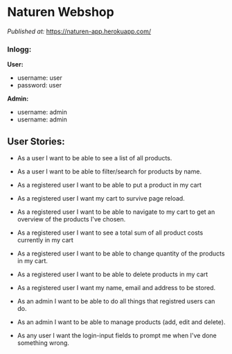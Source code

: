 # Naturen Webshop
*Published at:* 
https://naturen-app.herokuapp.com/
### Inlogg:
**User:**
- username: user
- password: user

**Admin:**
- username: admin
- username: admin



## User Stories:
- As a user I want to be able to see a list of all products.
- As a user I want to be able to filter/search for products by name.

- As a registered user I want to be able to put a product in my cart
- As a registered user I want my cart to survive page reload.
- As a registered user I want to be able to navigate to my cart to get an overview of the products I've chosen.
- As a registered user I want to see a total sum of all product costs currently in my cart
- As a registered user I want to be able to change quantity of the products in my cart.
- As a registered user I want to be able to delete products in my cart
- As a registered user I want my name, email and address to be stored.

- As an admin I want to be able to do all things that registred users can do.
- As an admin I want to be able to manage products (add, edit and delete).
- As any user I want the login-input fields to prompt me when I've done something wrong.

